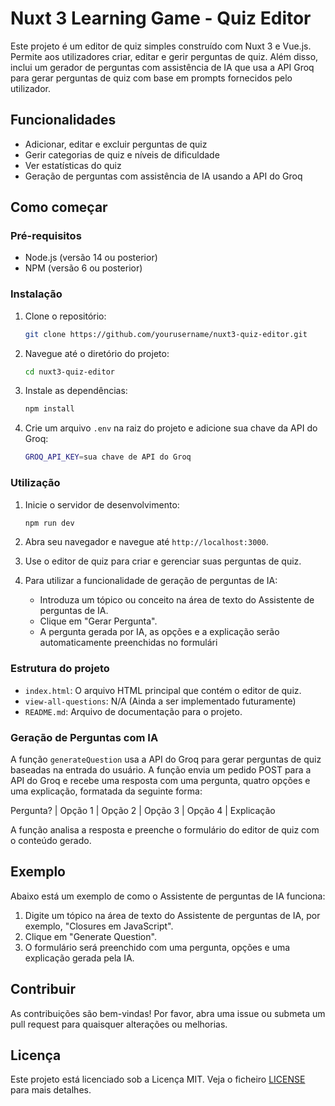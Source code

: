 # Nuxt 3 Learning Game - Quiz Editor

Este projeto é um editor de quiz simples construído com Nuxt 3 e Vue.js. Permite aos utilizadores criar, editar e gerir perguntas de quiz. Além disso, inclui um gerador de perguntas com assistência de IA que usa a API Groq para gerar perguntas de quiz com base em prompts fornecidos pelo utilizador.

## Funcionalidades

- Adicionar, editar e excluir perguntas de quiz
- Gerir categorias de quiz e níveis de dificuldade
- Ver estatísticas do quiz
- Geração de perguntas com assistência de IA usando a API do Groq

## Como começar

### Pré-requisitos

- Node.js (versão 14 ou posterior)
- NPM (versão 6 ou posterior)

### Instalação

1. Clone o repositório:

    ```sh
    git clone https://github.com/yourusername/nuxt3-quiz-editor.git
    ```

2. Navegue até o diretório do projeto:

    ```sh
    cd nuxt3-quiz-editor
    ```

3. Instale as dependências:

    ```sh
    npm install
    ```

4. Crie um arquivo `.env` na raiz do projeto e adicione sua chave da API do Groq:

    ```sh
    GROQ_API_KEY=sua chave de API do Groq
    ```

### Utilização

1. Inicie o servidor de desenvolvimento:

    ```sh
    npm run dev
    ```

2. Abra seu navegador e navegue até `http://localhost:3000`.

3. Use o editor de quiz para criar e gerenciar suas perguntas de quiz.

4. Para utilizar a funcionalidade de geração de perguntas de IA:
   - Introduza um tópico ou conceito na área de texto do Assistente de perguntas de IA.
   - Clique em "Gerar Pergunta".
   - A pergunta gerada por IA, as opções e a explicação serão automaticamente preenchidas no formulári

### Estrutura do projeto

- `index.html`: O arquivo HTML principal que contém o editor de quiz.
- `view-all-questions`: N/A (Ainda a ser implementado futuramente)
- `README.md`: Arquivo de documentação para o projeto.

### Geração de Perguntas com IA

A função `generateQuestion` usa a API do Groq para gerar perguntas de quiz baseadas na entrada do usuário. A função envia um pedido POST para a API do Groq e recebe uma resposta com uma pergunta, quatro opções e uma explicação, formatada da seguinte forma:

Pergunta? | Opção 1 | Opção 2 | Opção 3 | Opção 4 | Explicação

A função analisa a resposta e preenche o formulário do editor de quiz com o conteúdo gerado.

## Exemplo

Abaixo está um exemplo de como o Assistente de perguntas de IA funciona:

1. Digite um tópico na área de texto do Assistente de perguntas de IA, por exemplo, "Closures em JavaScript".
2. Clique em "Generate Question".
3. O formulário será preenchido com uma pergunta, opções e uma explicação gerada pela IA.

## Contribuir

As contribuições são bem-vindas! Por favor, abra uma issue ou submeta um pull request para quaisquer alterações ou melhorias.

## Licença

Este projeto está licenciado sob a Licença MIT. Veja o ficheiro [LICENSE](LICENSE) para mais detalhes.